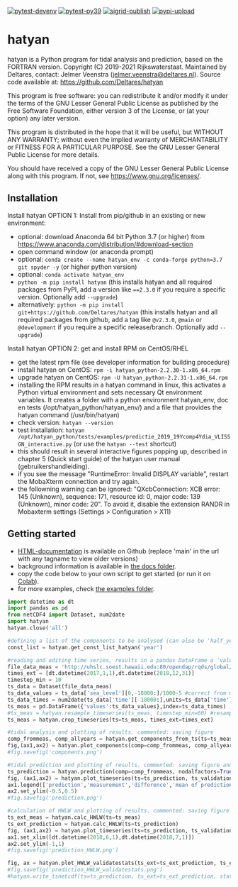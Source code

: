 [![pytest-devenv](https://github.com/Deltares/hatyan/actions/workflows/pytest-devenv.yml/badge.svg?branch=main)](https://github.com/Deltares/hatyan/actions/workflows/pytest-devenv.yml)
[![pytest-py39](https://github.com/Deltares/hatyan/actions/workflows/pytest-py39.yml/badge.svg?branch=main)](https://github.com/Deltares/hatyan/actions/workflows/pytest-py39.yml)
[![sigrid-publish](https://github.com/Deltares/hatyan/actions/workflows/sigrid-publish.yml/badge.svg?branch=main)](https://github.com/Deltares/hatyan/actions/workflows/sigrid-publish.yml)
[![pypi-upload](https://github.com/Deltares/hatyan/actions/workflows/pypi-upload.yml/badge.svg?event=release)](https://github.com/Deltares/hatyan/actions/workflows/pypi-upload.yml)

# hatyan

hatyan is a Python program for tidal analysis and prediction, based on the FORTRAN version. 
Copyright (C) 2019-2021 Rijkswaterstaat.  Maintained by Deltares, contact: Jelmer Veenstra (jelmer.veenstra@deltares.nl). 
Source code available at: https://github.com/Deltares/hatyan

This program is free software: you can redistribute it and/or modify
it under the terms of the GNU Lesser General Public License as published by
the Free Software Foundation, either version 3 of the License, or
(at your option) any later version.

This program is distributed in the hope that it will be useful,
but WITHOUT ANY WARRANTY; without even the implied warranty of
MERCHANTABILITY or FITNESS FOR A PARTICULAR PURPOSE.  See the
GNU Lesser General Public License for more details.

You should have received a copy of the GNU Lesser General Public License
along with this program.  If not, see <https://www.gnu.org/licenses/>.


Installation
--------

Install hatyan OPTION 1: Install from pip/github in an existing or new environment:

- optional: download Anaconda 64 bit Python 3.7 (or higher) from https://www.anaconda.com/distribution/#download-section
- open command window (or anaconda prompt)
- optional: ``conda create --name hatyan_env -c conda-forge python=3.7 git spyder -y`` (or higher python version)
- optional: ``conda activate hatyan_env``
- ``python -m pip install hatyan`` (this installs hatyan and all required packages from PyPI, add a version like ``==2.3.0`` if you require a specific version. Optionally add ``--upgrade``)
- alternatively: ``python -m pip install git+https://github.com/Deltares/hatyan`` (this installs hatyan and all required packages from github, add a tag like ``@v2.3.0``, ``@main`` or ``@development`` if you require a specific release/branch. Optionally add ``--upgrade``)

Install hatyan OPTION 2: get and install RPM on CentOS/RHEL

- get the latest rpm file (see developer information for building procedure)
- install hatyan on CentOS: ``rpm -i hatyan_python-2.2.30-1.x86_64.rpm``
- upgrade hatyan on CentOS: ``rpm -U hatyan_python-2.2.31-1.x86_64.rpm``
- installing the RPM results in a hatyan command in linux, this activates a Python virtual environment and sets necessary Qt environment variables. It creates a folder with a python environment hatyan_env, doc en tests (/opt/hatyan_python/hatyan_env/) and a file that provides the hatyan command (/usr/bin/hatyan)
- check version: ``hatyan --version``
- test installation: ``hatyan /opt/hatyan_python/tests/examples/predictie_2019_19Ycomp4Ydia_VLISSGN_interactive.py`` (or use the ``hatyan --test`` shortcut)
- this should result in several interactive figures popping up, described in chapter 5 (Quick start guide) of the hatyan user manual (gebruikershandleiding).
- if you see the message "RuntimeError: Invalid DISPLAY variable", restart the MobaXterm connection and try again.
- the followning warning can be ignored: "QXcbConnection: XCB error: 145 (Unknown), sequence: 171, resource id: 0, major code: 139 (Unknown), minor code: 20". To avoid it, disable the extension RANDR in Mobaxterm settings (Settings > Configuration > X11)


Getting started
--------

- [HTML-documentation](https://htmlpreview.github.io/?https://github.com/Deltares/hatyan/blob/main/docs/hatyan/index.html) is available on Github (replace 'main' in the url with any tagname to view older versions)
- background information is available in [the docs folder](https://github.com/Deltares/hatyan/tree/main/docs).
- copy the code below to your own script to get started (or run it on [Colab](https://colab.research.google.com/github/Deltares/hatyan/blob/main/notebooks/getting-started.ipynb)).
- for more examples, check [the examples folder](https://github.com/Deltares/hatyan/tree/main/tests/examples).

```python
import datetime as dt
import pandas as pd
from netCDF4 import Dataset, num2date
import hatyan
hatyan.close('all')

#defining a list of the components to be analysed (can also be 'half_year' and others, 'year' contains 94 components and the mean H0)
const_list = hatyan.get_const_list_hatyan('year')

#reading and editing time series, results in a pandas DataFrame a 'values' column (water level in meters) and a pd.DatetimeIndex as index (timestamps as datetime.datetime)
file_data_meas = 'http://uhslc.soest.hawaii.edu:80/opendap/rqds/global/hourly/h825a.nc' #Cuxhaven dataset from UHSLC database #os.path.join(r'n:\\Deltabox\\Bulletin\\veenstra\\VLISSGN_waterlevel_20101201_20140101.noos')
times_ext = [dt.datetime(2017,1,1),dt.datetime(2018,12,31)]
timestep_min = 10
ts_data = Dataset(file_data_meas)
ts_data_values = ts_data['sea_level'][0,-18000:]/1000-5 #correct from mm to meters and for 5m offset
ts_data_times = num2date(ts_data['time'][-18000:],units=ts_data['time'].units, only_use_cftime_datetimes=False)
ts_meas = pd.DataFrame({'values':ts_data_values},index=ts_data_times)
#ts_meas = hatyan.resample_timeseries(ts_meas, timestep_min=60) #resampling only works well when timesteps are rounded to seconds
ts_meas = hatyan.crop_timeseries(ts=ts_meas, times_ext=times_ext)

#tidal analysis and plotting of results. commented: saving figure  
comp_frommeas, comp_allyears = hatyan.get_components_from_ts(ts=ts_meas, const_list=const_list, nodalfactors=True, return_allyears=True, fu_alltimes=True, analysis_peryear=True)
fig,(ax1,ax2) = hatyan.plot_components(comp=comp_frommeas, comp_allyears=comp_allyears)
#fig.savefig('components.png')

#tidal prediction and plotting of results. commented: saving figure and writing to netCDF
ts_prediction = hatyan.prediction(comp=comp_frommeas, nodalfactors=True, fu_alltimes=True, times_ext=times_ext, timestep_min=timestep_min)
fig, (ax1,ax2) = hatyan.plot_timeseries(ts=ts_prediction, ts_validation=ts_meas)
ax1.legend(['prediction','measurement','difference','mean of prediction'])
ax2.set_ylim(-0.5,0.5)
#fig.savefig('prediction.png')

#calculation of HWLW and plotting of results. commented: saving figure
ts_ext_meas = hatyan.calc_HWLW(ts=ts_meas)
ts_ext_prediction = hatyan.calc_HWLW(ts=ts_prediction)
fig, (ax1,ax2) = hatyan.plot_timeseries(ts=ts_prediction, ts_validation=ts_meas, ts_ext=ts_ext_prediction, ts_ext_validation=ts_ext_meas)
ax1.set_xlim([dt.datetime(2018,6,1),dt.datetime(2018,7,1)])
ax2.set_ylim(-1,1)
#fig.savefig('prediction_HWLW.png')

fig, ax = hatyan.plot_HWLW_validatestats(ts_ext=ts_ext_prediction, ts_ext_validation=ts_ext_meas)
#fig.savefig('prediction_HWLW_validatestats.png')
#hatyan.write_tsnetcdf(ts=ts_prediction, ts_ext=ts_ext_prediction, station='Cuxhaven', vertref='MSL', filename='prediction.nc')
```
